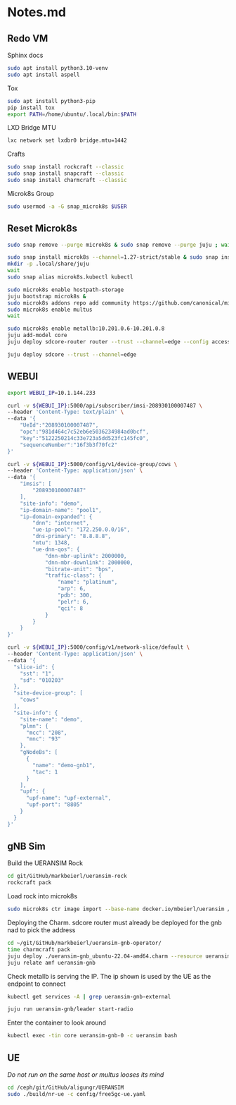# Notes.md

## Redo VM
Sphinx docs
```bash
sudo apt install python3.10-venv
sudo apt install aspell
```
Tox
```bash
sudo apt install python3-pip
pip install tox
export PATH=/home/ubuntu/.local/bin:$PATH
```

LXD Bridge MTU
```bash
lxc network set lxdbr0 bridge.mtu=1442
```
Crafts
```bash
sudo snap install rockcraft --classic
sudo snap install snapcraft --classic
sudo snap install charmcraft --classic
```
Microk8s Group
```bash
sudo usermod -a -G snap_microk8s $USER
```

## Reset Microk8s
```bash
sudo snap remove --purge microk8s & sudo snap remove --purge juju ; wait ; rm -rf ~/.local/share/juju ; sudo init 6
```

```bash
sudo snap install microk8s --channel=1.27-strict/stable & sudo snap install juju --channel=3.1/edge
mkdir -p .local/share/juju
wait
sudo snap alias microk8s.kubectl kubectl
```

```bash
sudo microk8s enable hostpath-storage
juju bootstrap microk8s &
sudo microk8s addons repo add community https://github.com/canonical/microk8s-community-addons --reference feat/strict-fix-multus
sudo microk8s enable multus
wait
```

```bash
sudo microk8s enable metallb:10.201.0.6-10.201.0.8
juju add-model core
juju deploy sdcore-router router --trust --channel=edge --config access-interface-mtu-size=1392 --config core-interface-mtu-size=1392 --config ran-interface-mtu-size=1392
```

```bash
juju deploy sdcore --trust --channel=edge
```

## WEBUI
```bash
export WEBUI_IP=10.1.144.233

curl -v ${WEBUI_IP}:5000/api/subscriber/imsi-208930100007487 \
--header 'Content-Type: text/plain' \
--data '{
    "UeId":"208930100007487",
    "opc":"981d464c7c52eb6e5036234984ad0bcf",
    "key":"5122250214c33e723a5dd523fc145fc0",
    "sequenceNumber":"16f3b3f70fc2"
}'
```
```bash
curl -v ${WEBUI_IP}:5000/config/v1/device-group/cows \
--header 'Content-Type: application/json' \
--data '{
    "imsis": [
        "208930100007487"
    ],
    "site-info": "demo",
    "ip-domain-name": "pool1",
    "ip-domain-expanded": {
        "dnn": "internet",
        "ue-ip-pool": "172.250.0.0/16",
        "dns-primary": "8.8.8.8",
        "mtu": 1348,
        "ue-dnn-qos": {
            "dnn-mbr-uplink": 2000000,
            "dnn-mbr-downlink": 2000000,
            "bitrate-unit": "bps",
            "traffic-class": {
                "name": "platinum",
                "arp": 6,
                "pdb": 300,
                "pelr": 6,
                "qci": 8
            }
        }
    }
}'
```
```bash
curl -v ${WEBUI_IP}:5000/config/v1/network-slice/default \
--header 'Content-Type: application/json' \
--data '{
  "slice-id": {
    "sst": "1",
    "sd": "010203"
  },
  "site-device-group": [
    "cows"
  ],
  "site-info": {
    "site-name": "demo",
    "plmn": {
      "mcc": "208",
      "mnc": "93"
    },
    "gNodeBs": [
      {
        "name": "demo-gnb1",
        "tac": 1
      }
    ],
    "upf": {
      "upf-name": "upf-external",
      "upf-port": "8805"
    }
  }
}'
```

## gNB Sim
Build the UERANSIM Rock
```bash
cd git/GitHub/markbeierl/ueransim-rock
rockcraft pack
```

Load rock into microk8s
```bash
sudo microk8s ctr image import --base-name docker.io/mbeierl/ueransim /home/ubuntu/git/GitHub/markbeierl/ueransim-rock/ueransim_3.2.6_amd64.rock
```

Deploying the Charm.  sdcore router must already be deployed for the gnb nad to pick the address
```bash
cd ~/git/GitHub/markbeierl/ueransim-gnb-operator/
time charmcraft pack
juju deploy ./ueransim-gnb_ubuntu-22.04-amd64.charm --resource ueransim-image=mbeierl/ueransim:3.2.6 --config gnb-address=192.168.251.110/24
juju relate amf ueransim-gnb
```

Check metallb is serving the IP.  The ip shown is used by the UE as the endpoint to connect
```bash
kubectl get services -A | grep ueransim-gnb-external
```

```bash
juju run ueransim-gnb/leader start-radio
```

Enter the container to look around
```bash
kubectl exec -tin core ueransim-gnb-0 -c ueransim bash
```

## UE
_Do not run on the same host or multus looses its mind_

```bash
cd /ceph/git/GitHub/aligungr/UERANSIM
sudo ./build/nr-ue -c config/free5gc-ue.yaml
```
